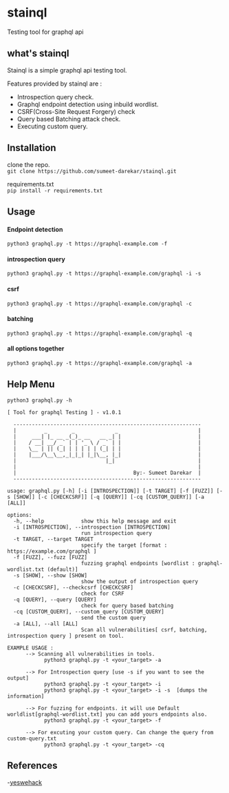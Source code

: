# stainql

Testing tool for graphql api

## what's stainql

Stainql is a simple graphql api testing tool. 


Features provided by stainql are :
- Introspection query check.
- Graphql endpoint detection using inbuild wordlist.
- CSRF(Cross-Site Request Forgery) check
- Query based Batching attack check.
- Executing custom query.

## Installation

clone the repo.  
`git clone https://github.com/sumeet-darekar/stainql.git`  

requirements.txt  
`pip install -r requirements.txt`  

## Usage

 #### Endpoint detection
`python3 graphql.py -t https://graphql-example.com -f`  
#### introspection query   
`python3 graphql.py -t https://graphql-example.com/graphql -i -s`  
#### csrf  
`python3 graphql.py -t https://graphql-example.com/graphql -c`  
#### batching
`python3 graphql.py -t https://graphql-example.com/graphql -q`
#### all options together
`python3 graphql.py -t https://graphql-example.com/graphql -a`


## Help Menu
`python3 graphql.py -h`  
```
[ Tool for graphql Testing ] - v1.0.1  
  
  -------------------------------------------------------------  
  |         _        _             _                          |            
  |     ___| |_ __ _(_)_ __   __ _| |                         |                                           
  |    / __| __/ _` | | '_ \ / _` | |                         |                                           
  |    \__ | || (_| | | | | | (_| | |                         |                                           
  |    |___/\__\__,_|_|_| |_|\__, |_|                         |                                      
  |                             |_|                           |                                        
  |                                                           |  
  |                                      By:- Sumeet Darekar  |  
  -------------------------------------------------------------  

usage: graphql.py [-h] [-i [INTROSPECTION]] [-t TARGET] [-f [FUZZ]] [-s [SHOW]] [-c [CHECKCSRF]] [-q [QUERY]] [-cq [CUSTOM_QUERY]] [-a [ALL]]

options:
  -h, --help            show this help message and exit
  -i [INTROSPECTION], --introspection [INTROSPECTION]
                        run introspection query
  -t TARGET, --target TARGET
                        specify the target [format : https://example.com/graphql ]
  -f [FUZZ], --fuzz [FUZZ]
                        fuzzing graphql endpoints [wordlist : graphql-wordlist.txt (default)]
  -s [SHOW], --show [SHOW]
                        show the output of introspection query
  -c [CHECKCSRF], --checkcsrf [CHECKCSRF]
                        check for CSRF
  -q [QUERY], --query [QUERY]
                        check for query based batching
  -cq [CUSTOM_QUERY], --custom_query [CUSTOM_QUERY]
                        send the custom query
  -a [ALL], --all [ALL]
                        Scan all vulnerabilities[ csrf, batching, introspection query ] present on tool.

EXAMPLE USAGE : 
      --> Scanning all vulnerabilities in tools.
            python3 graphql.py -t <your_target> -a
      
      --> For Introspection query [use -s if you want to see the output]
            python3 graphql.py -t <your_target> -i 
            python3 graphql.py -t <your_target> -i -s  [dumps the information]
      
      --> For fuzzing for endpoints. it will use Default worldlist[graphql-wordlist.txt] you can add yours endpoints also.
            python3 graphql.py -t <your_target> -f
    
      --> For excuting your custom query. Can change the query from custom-query.txt
            python3 graphql.py -t <your_target> -cq

```
## References
-[yeswehack](https://blog.yeswehack.com/yeswerhackers/how-exploit-graphql-endpoint-bug-bounty/)
